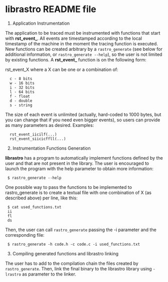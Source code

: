 librastro README file
=====================

1. Application Instrumentation

The application to be traced must be instrumented with functions that
start with **rst_event_**. All events are timestamped according to the
local timestamp of the machine in the moment the tracing function is
executed.  New functions can be created arbitrary by a
`rastro_generate` (see below for additional information, or
`rastro_generate --help`), so the user is not limited by existing
functions. A **rst_event_** function is on the following form:

rst_event_X where a X can be one or a combination of:

      c - 8 bits
      w - 16 bits
      i - 32 bits
      l - 64 bits
      f - float
      d - double
      s - string

The size of each event is unlimited (actually, hard-coded to 1000
bytes, but you can change that if you need even bigger events), so
users can provide as many parameters as desired. Examples:

      rst_event_iicilf(...)
      rst_event_siicicffll(...)

2. Instrumentation Functions Generation

**librastro** has a program to automatically implement functions
defined by the user and that are not present in the library. The user
is encouraged to launch the program with the help parameter to obtain
more information:

     $ rastro_generate --help

One possible way to pass the functions to be implemented to
rastro_generate is to create a textual file with one combination of X
(as described above) per line, like this:

     $ cat used_functions.txt
     ii
     fl
     ds

Then, the user can call `rastro_generate` passing the -i parameter and
the corresponding file:

     $ rastro_generate -h code.h -c code.c -i used_functions.txt

3. Compiling generated functions and librastro linking

The user has to add to the compilation chain the files created by
`rastro_generate`. Then, link the final binary to the librastro library
using `-lrastro` as parameter to the linker.
